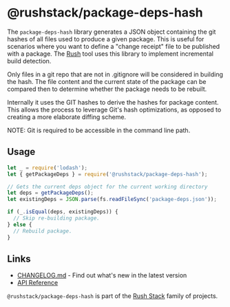 # @rushstack/package-deps-hash

The `package-deps-hash` library generates a JSON object containing the git hashes of all files used to produce
a given package.  This is useful for scenarios where you want to define a "change receipt" file to be published
with a package.  The [Rush](https://rushjs.io/) tool uses this library to implement incremental build detection.

Only files in a git repo that are not in .gitignore will be considered in building the hash.  The file content and
the current state of the package can be compared then to determine whether the package needs to be rebuilt.

Internally it uses the GIT hashes to derive the hashes for package content. This allows the process to leverage Git's
hash optimizations, as opposed to creating a more elaborate diffing scheme.

NOTE: Git is required to be accessible in the command line path.

## Usage

```ts
let _ = require('lodash');
let { getPackageDeps } = require('@rushstack/package-deps-hash');

// Gets the current deps object for the current working directory
let deps = getPackageDeps();
let existingDeps = JSON.parse(fs.readFileSync('package-deps.json'));

if (_.isEqual(deps, existingDeps)) {
  // Skip re-building package.
} else {
  // Rebuild package.
}
```

## Links

- [CHANGELOG.md](
  https://github.com/microsoft/rushstack/blob/main/libraries/package-deps-hash/CHANGELOG.md) - Find
  out what's new in the latest version
- [API Reference](https://api.rushstack.io/pages/package-deps-hash/)

`@rushstack/package-deps-hash` is part of the [Rush Stack](https://rushstack.io/) family of projects.

